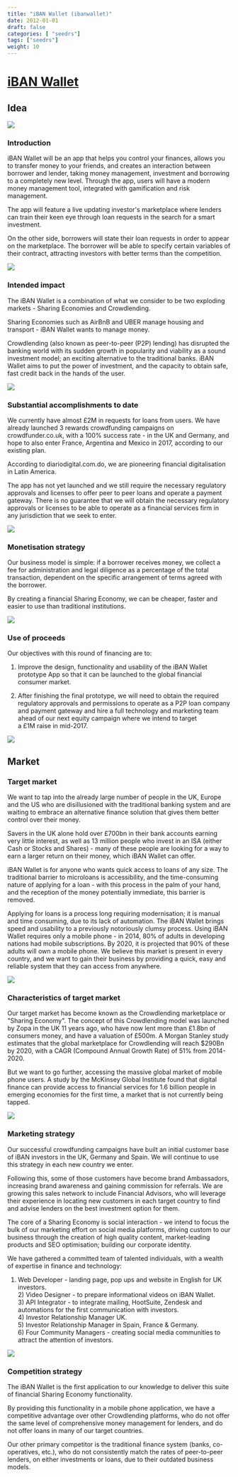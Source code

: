 ```yaml
---
title: "iBAN Wallet (ibanwallet)"
date: 2012-01-01
draft: false
categories: [ "seedrs"]
tags: ["seedrs"]
weight: 10
---
```


# [iBAN Wallet](https://www.seedrs.com/ibanwallet)

## Idea

![](/img/seedrs/uploads/startup/section_image/image/10474/k813gw0l4v6s570gddotmm13li95izb/image_1_600x416.jpg?rect=0%2C0%2C600%2C311&w=600&fit=clip&s=67f0cca502593ba9269b3b61caaed42a)

### Introduction

iBAN Wallet will be an app that helps you control your finances, allows you to transfer money to your friends, and creates an interaction between borrower and lender, taking money management, investment and borrowing to a completely new level. Through the app, users will have a modern money management tool, integrated with gamification and risk management.

The app will feature a live updating investor's marketplace where lenders can train their keen eye through loan requests in the search for a smart investment.

On the other side, borrowers will state their loan requests in order to appear on the marketplace. The borrower will be able to specify certain variables of their contract, attracting investors with better terms than the competition.

![](/img/seedrs/uploads/startup/section_image/image/10475/bv54j5f6ja878394f0sfcn1re2b3xfc/image_2_600x416.jpg?rect=0%2C0%2C600%2C265&w=600&fit=clip&s=d767128c999b43ffdaa0d5464982da5f)

### Intended impact

The iBAN Wallet is a combination of what we consider to be two exploding markets - Sharing Economies and Crowdlending.

Sharing Economies such as AirBnB and UBER manage housing and transport - iBAN Wallet wants to manage money.

Crowdlending (also known as peer-to-peer (P2P) lending) has disrupted the banking world with its sudden growth in popularity and viability as a sound investment model; an exciting alternative to the traditional banks. iBAN Wallet aims to put the power of investment, and the capacity to obtain safe, fast credit back in the hands of the user.

![](/img/seedrs/uploads/startup/section_image/image/10473/6lq2pcp8nszvzjxzleax8852ig9cpmz/iBAN_Club_Member__.jpg?rect=-8%2C0%2C1250%2C1861&w=600&fit=clip&s=f793e95806256d60d7e6bd92351194af)

### Substantial accomplishments to date

We currently have almost £2M in requests for loans from users. We have already launched 3 rewards crowdfunding campaigns on crowdfunder.co.uk, with a 100% success rate - in the UK and Germany, and hope to also enter France, Argentina and Mexico in 2017, according to our existing plan.

According to diariodigital.com.do, we are pioneering financial digitalisation in Latin America.

The app has not yet launched and we still require the necessary regulatory approvals and licenses to offer peer to peer loans and operate a payment gateway. There is no guarantee that we will obtain the necessary regulatory approvals or licenses to be able to operate as a financial services firm in any jurisdiction that we seek to enter.

![](/img/seedrs/uploads/startup/section_image/image/10586/cxc0mmz7qkzqb9d3b7vqlsy3gbiobft/image_4_600x416.jpg?rect=0%2C0%2C600%2C257&w=600&fit=clip&s=31f8f13a0d657ba1a57aa90dc1e7d3ec)

### Monetisation strategy

Our business model is simple: if a borrower receives money, we collect a fee for administration and legal diligence as a percentage of the total transaction, dependent on the specific arrangement of terms agreed with the borrower.

By creating a financial Sharing Economy, we can be cheaper, faster and easier to use than traditional institutions.

![](/img/seedrs/uploads/startup/section_image/image/10476/8pcaepdtnvr4l2wtbcl0k93wdaavuwg/WALLET.jpg?rect=0%2C0%2C601%2C316&w=600&fit=clip&s=bff645cd012f664ce747eec292eb107e)

### Use of proceeds

Our objectives with this round of financing are to:

1) Improve the design, functionality and usability of the iBAN Wallet prototype App so that it can be launched to the global financial consumer market.

2) After finishing the final prototype, we will need to obtain the required regulatory approvals and permissions to operate as a P2P loan company and payment gateway and hire a full technology and marketing team ahead of our next equity campaign where we intend to target <br>a £1M raise in mid-2017.

![](/img/seedrs/uploads/startup/section_image/image/10585/8xsyxmjir6s77ijmncb9qitc62zgnhk/raw5_image_600x4162.jpg?rect=0%2C0%2C601%2C316&w=600&fit=clip&s=c98400bad7a214d2153d6ea5c9d418ea)

## Market

### Target market

We want to tap into the already large number of people in the UK, Europe and the US who are disillusioned with the traditional banking system and are waiting to embrace an alternative finance solution that gives them better control over their money.

Savers in the UK alone hold over £700bn in their bank accounts earning very little interest, as well as 13 million people who invest in an ISA (either Cash or Stocks and Shares) - many of these people are looking for a way to earn a larger return on their money, which iBAN Wallet can offer.

iBAN Wallet is for anyone who wants quick access to loans of any size. The traditional barrier to microloans is accessibility, and the time-consuming nature of applying for a loan - with this process in the palm of your hand, and the reception of the money potentially immediate, this barrier is removed.

Applying for loans is a process long requiring modernisation; it is manual and time consuming, due to its lack of automation. The iBAN Wallet brings speed and usability to a previously notoriously clumsy process. Using iBAN Wallet requires only a mobile phone - in 2014, 80% of adults in developing nations had mobile subscriptions. By 2020, it is projected that 90% of these adults will own a mobile phone. We believe this market is present in every country, and we want to gain their business by providing a quick, easy and reliable system that they can access from anywhere.

![](https://seedrs.imgix.net/uploads/startup/section_image/image/10477/a95nm4xnn8eipqnmqvah5xg0jkrv7pq/raw7_image.jpg?rect=0%2C0%2C600%2C700&w=600&fit=clip&s=d3e053de3c870d480d20f6c21bde7d6a)

### Characteristics of target market

Our target market has become known as the Crowdlending marketplace or "Sharing Economy". The concept of this Crowdlending model was launched by Zopa in the UK 11 years ago, who have now lent more than £1.8bn of consumers money, and have a valuation of £500m. A Morgan Stanley study estimates that the global marketplace for Crowdlending will reach $290Bn by 2020, with a CAGR (Compound Annual Growth Rate) of 51% from 2014-2020.

But we want to go further, accessing the massive global market of mobile phone users. A study by the McKinsey Global Institute found that digital finance can provide access to financial services for 1.6 billion people in emerging economies for the first time, a market that is not currently being tapped.

![](https://seedrs.imgix.net/uploads/startup/section_image/image/10587/2wf5rcdtzcy27myxe4s65h4i3s82bq3/Reward1__.jpg?rect=0%2C0%2C600%2C600&w=600&fit=clip&s=29b63e676355e375f97a8a55a4baf200)

### Marketing strategy

Our successful crowdfunding campaigns have built an initial customer base of iBAN investors in the UK, Germany and Spain. We will continue to use this strategy in each new country we enter.

Following this, some of those customers have become brand Ambassadors, increasing brand awareness and gaining commission for referrals. We are growing this sales network to include Financial Advisors, who will leverage their experience in locating new customers in each target country to find and advise lenders on the best investment option for them.

The core of a Sharing Economy is social interaction - we intend to focus the bulk of our marketing effort on social media platforms, driving custom to our business through the creation of high quality content, market-leading products and SEO optimisation; building our corporate identity.

We have gathered a committed team of talented individuals, with a wealth of expertise in finance and technology:

1) Web Developer - landing page, pop ups and website in English for UK investors. <br>2) Video Designer - to prepare informational videos on iBAN Wallet. <br>3) API Integrator - to integrate mailing, HootSuite, Zendesk and automations for the first communication with investors. <br>4) Investor Relationship Manager UK. <br>5) Investor Relationship Manager in Spain, France &amp; Germany. <br>6) Four Community Managers - creating social media communities to attract the attention of investors.

![](https://seedrs.imgix.net/uploads/startup/section_image/image/10478/sr75d7egzkkg2c7r0hfbjfoa6urlogb/raw10_image.jpg?rect=0%2C0%2C600%2C700&w=600&fit=clip&s=b9e491718875f23673fdb2ca9927ea9a)

### Competition strategy

The iBAN Wallet is the first application to our knowledge to deliver this suite of financial Sharing Economy functionality.

By providing this functionality in a mobile phone application, we have a competitive advantage over other Crowdlending platforms, who do not offer the same level of comprehensive money management for lenders, and do not offer loans in many of our target countries.

Our other primary competitor is the traditional finance system (banks, co-operatives, etc.), who do not consistently match the rates of peer-to-peer lenders, on either investments or loans, due to their outdated business models.

